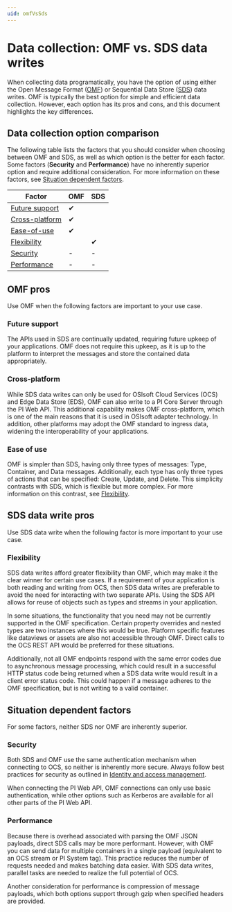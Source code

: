 ```yaml
---
uid: omfVsSds
---
```


# Data collection: OMF vs. SDS data writes

When collecting data programatically, you have the option of using either the Open Message Format ([OMF](https://docs.osisoft.com/bundle/omf/page/index.html)) or Sequential Data Store ([SDS](xref:sdsWritingData)) data writes. OMF is typically the best option for simple and efficient data collection. However, each option has its pros and cons, and this document highlights the key differences. 

## Data collection option comparison

The following table lists the factors that you should consider when choosing between OMF and SDS, as well as which option is the better for each factor. Some factors (**Security** and **Performance**) have no inherently superior option and require additional consideration. For more information on these factors, see [Situation dependent factors](#situation-dependent-factors).

| Factor | OMF | SDS |
|--|--|--|
| [Future support](#future-support) | ✔ |  |
| [Cross-platform](#cross-platform) | ✔ |  |
| [Ease-of-use](#ease-of-use) | ✔ |  |
| [Flexibility](#flexibility) |  | ✔ |
| [Security](#security) | - | - |
| [Performance](#performance) | - | - |

## OMF pros

Use OMF when the following factors are important to your use case.

### Future support

The APIs used in SDS are continually updated, requiring future upkeep of your applications. OMF does not require this upkeep, as it is up to the platform to interpret the messages and store the contained data appropriately.  

### Cross-platform

While SDS data writes can only be used for OSIsoft Cloud Services (OCS) and Edge Data Store (EDS), OMF can also write to a PI Core Server through the PI Web API. This additional capability makes OMF cross-platform, which is one of the main reasons that it is used in OSIsoft adapter technology. In addition, other platforms may adopt the OMF standard to ingress data, widening the interoperability of your applications.  

### Ease of use

OMF is simpler than SDS, having only three types of messages: Type, Container, and Data messages. Additionally, each type has only three types of actions that can be specified: Create, Update, and Delete. This simplicity contrasts with SDS, which is flexible but more complex. For more information on this contrast, see [Flexibility](#flexibility).

## SDS data write pros

Use SDS data write when the following factor is more important to your use case.

### Flexibility

SDS data writes afford greater flexibility than OMF, which may make it the clear winner for certain use cases. If a requirement of your application is both reading and writing from OCS, then SDS data writes are preferable to avoid the need for interacting with two separate APIs. Using the SDS API allows for reuse of objects such as types and streams in your application.  

In some situations, the functionality that you need may not be currently supported in the OMF specification. Certain property overrides and nested types are two instances where this would be true. Platform specific features like dataviews or assets are also not accessible through OMF. Direct calls to the OCS REST API would be preferred for these situations.  

Additionally, not all OMF endpoints respond with the same error codes due to asynchronous message processing, which could result in a successful HTTP status code being returned when a SDS data write would result in a client error status code. This could happen if a message adheres to the OMF specification, but is not writing to a valid container.  

## Situation dependent factors

For some factors, neither SDS nor OMF are inherently superior. 

### Security

Both SDS and OMF use the same authentication mechanism when connecting to OCS, so neither is inherently more secure. Always follow best practices for security as outlined in [Identity and access management](xref:id-access-mgmt).  

When connecting the PI Web API, OMF connections can only use basic authentication, while other options such as Kerberos are available for all other parts of the PI Web API.

### Performance

Because there is overhead associated with parsing the OMF JSON payloads, direct SDS calls may be more performant. However, with OMF you can send data for multiple containers in a single payload (equivalent to an OCS stream or PI System tag). This practice reduces the number of requests needed and makes batching data easier. With SDS data writes, parallel tasks are needed to realize the full potential of OCS.  

Another consideration for performance is compression of message payloads, which both options support through gzip when specified headers are provided.
